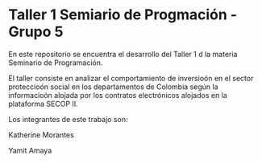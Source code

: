# Taller 1 Semiario de Progmación - Grupo 5

En este repositorio se encuentra el desarrollo del Taller 1 d la materia Seminario de Programación.

El taller consiste en analizar el comportamiento de inversioón en el sector proteccioón social en los departamentos de Colombia según
la informacioón alojada por los contratos electrónicos alojados en la plataforma SECOP II.

Los integrantes de este trabajo son:

Katherine Morantes

Yamit Amaya

